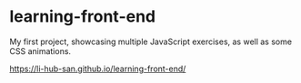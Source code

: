 # learning-front-end
My first project, showcasing multiple JavaScript exercises, as well as some CSS animations.

https://li-hub-san.github.io/learning-front-end/

